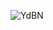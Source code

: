 ![YdBN](https://user-images.githubusercontent.com/54451768/232882732-db57e146-3421-41f0-9dfd-c71cbc25cf6a.gif)

